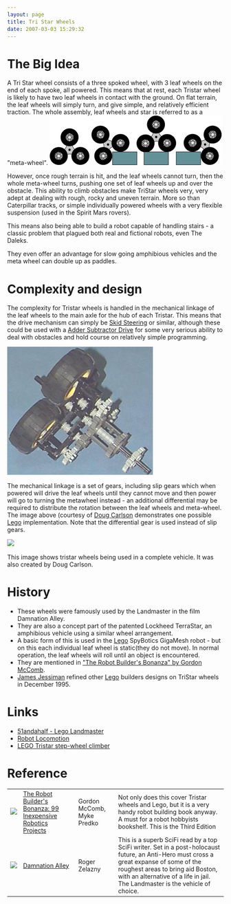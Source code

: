 ```yaml
---
layout: page
title: Tri Star Wheels
date: 2007-03-03 15:29:32
---
```

<h1 id="The_Big_Idea">The Big Idea</h1>
A Tri Star wheel consists of a three spoked wheel, with 3 leaf wheels on the end of each spoke, all powered. This means that at rest, each Tristar wheel is likely to have two leaf wheels in contact with the ground. On flat terrain, the leaf wheels will simply turn, and give simple, and relatively efficient traction. The whole assembly, leaf wheels and star is referred to as a "meta-wheel".

<img class="img-responsive" src="/galleries/gallery-1-common-images/430-tristarwheel_plain.png"/>

However, once rough terrain is hit, and the leaf wheels cannot turn, then the whole meta-wheel turns, pushing one set of leaf wheels up and over the obstacle. This ability to climb obstacles make TriStar wheels very, very adept at dealing with rough, rocky and uneven terrain. More so than Caterpillar tracks, or simple individually powered wheels with a very flexible suspension (used in the Spirit Mars rovers).

This means also being able to build a robot capable of handling stairs - a classic problem that plagued both real and fictional robots, even The Daleks.

They even offer an advantage for slow going amphibious vehicles and the meta wheel can double up as paddles.

<h1 id="Complexity_and_design">Complexity and design</h1>

The complexity for Tristar wheels is handled in the mechanical linkage of the leaf wheels to the main axle for the hub of each Tristar. This means that the drive mechanism can simply be <a class="wiki" href="/wiki/skid_steering.html" title="Skid Steering">Skid Steering</a> or similar, although these could be used with a <a class="wiki" href="/wiki/adder_subtractor_drive.html" title="Adder Subtractor Drive">Adder Subtractor Drive</a> for some very serious ability to deal with obstacles and hold course on relatively simple programming.

![Doug Carlsons TriStar wheel design](/galleries/gallery-1-common-images/431-tristar-wheel-model.jpg)

The mechanical linkage is a set of gears, including slip gears which when powered will drive the leaf wheels until they cannot move and then power will go to turning the metawheel instead - an additional differential may be required to distribute the rotation between the leaf wheels and meta-wheel. The image above (courtesy of [Doug Carlson](https://amzn.to/38tHYRs) demonstrates one possible <a class="wiki" href="/wiki/lego.html" title="The best known construction toy">Lego</a> implementation. Note that the differential gear is used instead of slip gears.

<img class="img-responsive" src="image433"/>

This image shows tristar wheels being used in a complete vehicle. It was also created by Doug Carlson.

<h1 id="History">History</h1>

* These wheels were famously used by the Landmaster in the film Damnation Alley.
* They are also a concept part of the patented Lockheed TerraStar, an amphibious vehicle using a similar wheel arrangement.
* A basic form of this is used in the <a class="wiki" href="/wiki/lego.html" title="The best known construction toy">Lego</a> SpyBotics GigaMesh robot - but on this each individual leaf wheel is static(they do not move). In normal operation, the leaf wheels will roll until an object is encountered.
* They are mentioned in <a href="http://www.amazon.co.uk/gp/product/0830628002?ie=UTF8&amp;tag=orionrobots-21&amp;linkCode=as2&amp;camp=1634&amp;creative=6738&amp;creativeASIN=0830628002" rel="external" target="_blank">"The Robot Builder's Bonanza" by Gordon McComb</a>.
* <a class="wiki" href="/wiki/james_jessiman.html" title="James Jessiman">James Jessiman</a> refined other <a href="/wiki/lego.html">Lego</a> builders designs on TriStar wheels in December 1995.

<h1 id="Links">Links</h1>

* <a href="http://www.brickshelf.com/cgi-bin/gallery.cgi?f=191414" rel="external" target="_blank">51andahalf - Lego Landmaster</a>
* <a class="wiki" href="/wiki/robot_locomotion.html" title="Robot Locomotion">Robot Locomotion</a>
* [LEGO Tristar step-wheel climber](https://lego.roerei.nl/tristar/tristar.html)

<h1 id="Reference">Reference</h1>

<table class="normal" id="fancytable_1"> 
<tr> <td class="odd"> <a class="internal" href="http://www.amazon.co.uk/gp/product/0071468935?ie=UTF8&amp;tag=orionrobots-21&amp;linkCode=as2&amp;camp=1634&amp;creative=6738&amp;creativeASIN=0071468935" target="_blank"> <img class="img-responsive" src="image429"/> </a> </td> <td class="odd"><a href="http://www.amazon.co.uk/gp/product/0071468935?ie=UTF8&amp;tag=orionrobots-21&amp;linkCode=as2&amp;camp=1634&amp;creative=6738&amp;creativeASIN=0071468935" rel="external" target="_blank">The Robot Builder's Bonanza: 99 Inexpensive Robotics Projects</a></td> <td class="odd"> Gordon McComb, Myke Predko </td> <td class="odd"> Not only does this cover Tristar wheels and Lego, but it is a very handy robot building book anyway. A must for a robot hobbyists bookshelf. This is the Third Edition<img class="img-responsive" height="1" src="http://www.assoc-amazon.co.uk/e/ir?t=orionrobots-21&amp;l=as2&amp;o=2&amp;a=0071468935" width="1"/> </td> </tr>
<tr> <td class="even"> <a class="internal" href="http://www.amazon.co.uk/gp/product/0743413172?ie=UTF8&amp;tag=orionrobots-21&amp;linkCode=as2&amp;camp=1634&amp;creative=6738&amp;creativeASIN=0743413172" target="_blank"> <img class="img-responsive" src="image428"/> </a> </td> <td class="even"><a href="http://www.amazon.co.uk/gp/product/0743413172?ie=UTF8&amp;tag=orionrobots-21&amp;linkCode=as2&amp;camp=1634&amp;creative=6738&amp;creativeASIN=0743413172" rel="external" target="_blank">Damnation Alley</a></td> <td class="even"> Roger Zelazny </td> <td class="even"> This is a superb SciFi read by a top SciFi writer. Set in a post-holocaust future, an Anti-Hero must cross a great expanse of some of the roughest areas to bring aid Boston, with an alternative of a life in jail. The Landmaster is the vehicle of choice.<img class="img-responsive" height="1" src="http://www.assoc-amazon.co.uk/e/ir?t=orionrobots-21&amp;l=as2&amp;o=2&amp;a=0743413172" width="1"/> </td> </tr>
</table>
